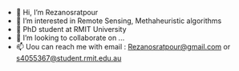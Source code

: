 - 👋 Hi, I’m Rezanosratpour
- 👀 I’m interested in Remote Sensing, Methaheuristic algorithms
- 🌱 PhD student at RMIT University
- 💞️ I’m looking to collaborate on ...
- 📫 Uou can reach me with email : Rezanosratpour@gmail.com or s4055367@student.rmit.edu.au

